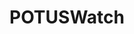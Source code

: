 ---
title: POTUSWatch
crosslinks:
- autotldr
- POTUSWatchMods
- The_Donald
- TrumpCriticizesTrump
- youtubot
- AskTrumpSupporters
- politics
- AskThe_Donald
- youtubefactsbot
- AskReddit
- redacted
- alotabot
- WomenForTrump
- TrendingReddits
- BannedFromThe_Donald
- videos
- mistyfront
- bottesting
- Anarchism
- PoliticalDiscussion
---